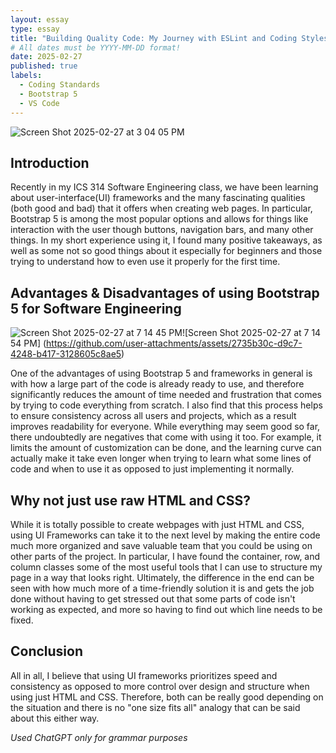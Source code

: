 ```yaml
---
layout: essay
type: essay
title: "Building Quality Code: My Journey with ESLint and Coding Styles"
# All dates must be YYYY-MM-DD format!
date: 2025-02-27
published: true
labels:
  - Coding Standards
  - Bootstrap 5
  - VS Code
---
```

![Screen Shot 2025-02-27 at 3 04 05 PM](https://github.com/user-attachments/assets/23233f9e-43b5-4bdd-8009-23527cf240c0)

## Introduction
Recently in my ICS 314 Software Engineering class, we have been learning about user-interface(UI) frameworks and the many fascinating qualities (both good and bad) that it offers when creating web pages. In particular, Bootstrap 5 is among the most popular options and allows for things like interaction with the user though buttons, navigation bars, and many other things. In my short experience using it, I found many positive takeaways, as well as some not so good things about it especially for beginners and those trying to understand how to even use it properly for the first time.



## Advantages & Disadvantages of using Bootstrap 5 for Software Engineering
![Screen Shot 2025-02-27 at 7 14 45 PM](https://github.com/user-attachments/assets/e787b1d0-6f3c-41f8-ba8d-d534ca99f16c)![Screen Shot 2025-02-27 at 7 14 54 PM]              (https://github.com/user-attachments/assets/2735b30c-d9c7-4248-b417-3128605c8ae5)




One of the advantages of using Bootstrap 5 and frameworks in general is with how a large part of the code is already ready to use, and therefore significantly reduces the amount of time needed and frustration that comes by trying to code everything from scratch. I also find that this process helps to ensure consistency across all users and projects, which as a result improves readability for everyone. While everything may seem good so far, there undoubtedly are negatives that come with using it too. For example, it limits the amount of customization can be done, and the learning curve can actually make it take even longer when trying to learn what some lines of code and when to use it as opposed to just implementing it normally.


## Why not just use raw HTML and CSS?
While it is totally possible to create webpages with just HTML and CSS, using UI Frameworks can take it to the next level by making the entire code much more organized and save valuable team that you could be using on other parts of the project. In particular, I have found the container, row, and column classes some of the most useful tools that I can use to structure my page in a way that looks right. Ultimately, the difference in the end can be seen with how much more of a time-friendly solution it is and gets the job done without having to get stressed out that some parts of code isn't working as expected, and more so having to find out which line needs to be fixed.


## Conclusion
All in all, I believe that using UI frameworks prioritizes speed and consistency as opposed to more control over design and structure when using just HTML and CSS. Therefore, both can be really good depending on the situation and there is no "one size fits all" analogy that can be said about this either way. 


*Used ChatGPT only for grammar purposes*
